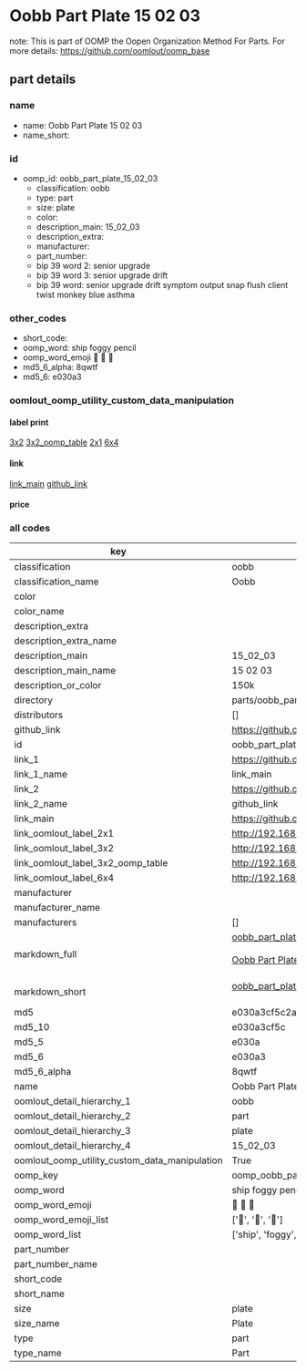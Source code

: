 # Oobb Part Plate 15 02 03  

note: This is part of OOMP the Oopen Organization Method For Parts. For more details: https://github.com/oomlout/oomp_base

##  part details





### name
* name: Oobb Part Plate 15 02 03
* name_short: 
### id
* oomp_id: oobb_part_plate_15_02_03
  * classification: oobb
  * type: part
  * size: plate
  * color: 
  * description_main: 15_02_03
  * description_extra: 
  * manufacturer: 
  * part_number: 
  * bip 39 word 2: senior upgrade
  * bip 39 word 3: senior upgrade drift
  * bip 39 word: senior upgrade drift symptom output snap flush client twist monkey blue asthma

### other_codes
* short_code: 
* oomp_word: ship foggy pencil
* oomp_word_emoji :ship: :foggy: :pencil:
* md5_6_alpha: 8qwtf
* md5_6: e030a3






### oomlout_oomp_utility_custom_data_manipulation
#### label print
[3x2](http://192.168.1.245:1112/?label=oomp%208qwtf)
[3x2_oomp_table](http://192.168.1.107:1112/?label=oomp%208qwtf)
[2x1](http://192.168.1.242:1112/?label=oomp%208qwtf)
[6x4](http://192.168.1.55:1112/?label=oomp%208qwtf)    

#### link

[link_main](https://github.com/oomlout/oomlout_oomp_current_version_messy/tree/main/parts/oobb_part_plate_15_02_03) [github_link](https://github.com/oomlout/oomlout_oomp_part_src/tree/main/parts/oobb_part_plate_15_02_03)                             

#### price







### all codes 
| key | value |  
| --- | --- |  
| classification | oobb |  
| classification_name | Oobb |  
| color |  |  
| color_name |  |  
| description_extra |  |  
| description_extra_name |  |  
| description_main | 15_02_03 |  
| description_main_name | 15 02 03 |  
| description_or_color | 150k |  
| directory | parts/oobb_part_plate_15_02_03 |  
| distributors | [] |  
| github_link | https://github.com/oomlout/oomlout_oomp_part_src/tree/main/parts/oobb_part_plate_15_02_03 |  
| id | oobb_part_plate_15_02_03 |  
| link_1 | https://github.com/oomlout/oomlout_oomp_current_version_messy/tree/main/parts/oobb_part_plate_15_02_03 |  
| link_1_name | link_main |  
| link_2 | https://github.com/oomlout/oomlout_oomp_part_src/tree/main/parts/oobb_part_plate_15_02_03 |  
| link_2_name | github_link |  
| link_main | https://github.com/oomlout/oomlout_oomp_current_version_messy/tree/main/parts/oobb_part_plate_15_02_03 |  
| link_oomlout_label_2x1 | http://192.168.1.242:1112/?label=oomp%208qwtf |  
| link_oomlout_label_3x2 | http://192.168.1.245:1112/?label=oomp%208qwtf |  
| link_oomlout_label_3x2_oomp_table | http://192.168.1.107:1112/?label=oomp%208qwtf |  
| link_oomlout_label_6x4 | http://192.168.1.55:1112/?label=oomp%208qwtf |  
| manufacturer |  |  
| manufacturer_name |  |  
| manufacturers | [] |  
| markdown_full | [oobb_part_plate_15_02_03](https://github.com/oomlout/oomlout_oomp_current_version_messy/tree/main/parts/oobb_part_plate_15_02_03)<br>[](https://github.com/oomlout/oomlout_oomp_current_version_messy/tree/main/parts/oobb_part_plate_15_02_03)<br>[Oobb Part Plate 15 02 03](https://github.com/oomlout/oomlout_oomp_current_version_messy/tree/main/parts/oobb_part_plate_15_02_03)<br><br> |  
| markdown_short | [oobb_part_plate_15_02_03](https://github.com/oomlout/oomlout_oomp_current_version_messy/tree/main/parts/oobb_part_plate_15_02_03)<br><br> |  
| md5 | e030a3cf5c2acb3b354ebdc885bbae1d |  
| md5_10 | e030a3cf5c |  
| md5_5 | e030a |  
| md5_6 | e030a3 |  
| md5_6_alpha | 8qwtf |  
| name | Oobb Part Plate 15 02 03 |  
| oomlout_detail_hierarchy_1 | oobb |  
| oomlout_detail_hierarchy_2 | part |  
| oomlout_detail_hierarchy_3 | plate |  
| oomlout_detail_hierarchy_4 | 15_02_03 |  
| oomlout_oomp_utility_custom_data_manipulation | True |  
| oomp_key | oomp_oobb_part_plate_15_02_03 |  
| oomp_word | ship foggy pencil |  
| oomp_word_emoji | :ship: :foggy: :pencil: |  
| oomp_word_emoji_list | [':ship:', ':foggy:', ':pencil:'] |  
| oomp_word_list | ['ship', 'foggy', 'pencil'] |  
| part_number |  |  
| part_number_name |  |  
| short_code |  |  
| short_name |  |  
| size | plate |  
| size_name | Plate |  
| type | part |  
| type_name | Part |  

